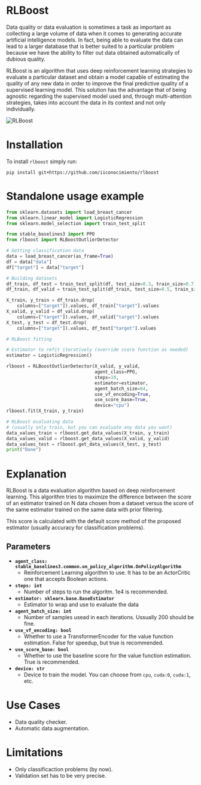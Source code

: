 # RLBoost
Data quality or data evaluation is sometimes a task as important as collecting a large volume of data when it comes to generating accurate artificial intelligence models. In fact, being able to evaluate the data can lead to a larger database that is better suited to a particular problem because we have the ability to filter out data obtained automatically of dubious quality.

RLBoost is an algorithm that uses deep reinforcement learning strategies to evaluate a particular dataset and obtain a model capable of estimating the quality of any new data in order to improve the final predictive quality of a supervised learning model. This solution has the advantage that of being agnostic regarding the supervised model used and, through multi-attention strategies, takes into account the data in its context and not only individually.

![RLBoost](./doc/images/RLBoost.png)

# Installation
To install ```rlboost``` simply run:
```
pip install git+https://github.com/iiconocimiento/rlboost
```

# Standalone usage example
```python 
from sklearn.datasets import load_breast_cancer
from sklearn.linear_model import LogisticRegression
from sklearn.model_selection import train_test_split

from stable_baselines3 import PPO
from rlboost import RLBoostOutlierDetector

# Getting classification data
data = load_breast_cancer(as_frame=True)
df = data["data"]
df["target"] = data["target"]

# Building datasets
df_train, df_test = train_test_split(df, test_size=0.3, train_size=0.7)
df_train, df_valid = train_test_split(df_train, test_size=0.5, train_size=0.5)

X_train, y_train = df_train.drop(
    columns=["target"]).values, df_train["target"].values
X_valid, y_valid = df_valid.drop(
    columns=["target"]).values, df_valid["target"].values
X_test, y_test = df_test.drop(
    columns=["target"]).values, df_test["target"].values

# RLBoost fitting

# Estimator to refit iteratively (override score function as needed)
estimator = LogisticRegression()

rlboost = RLBoostOutlierDetector(X_valid, y_valid,
                                 agent_class=PPO,
                                 steps=10,
                                 estimator=estimator,
                                 agent_batch_size=64,
                                 use_vf_encoding=True,
                                 use_score_base=True,
                                 device="cpu")
rlboost.fit(X_train, y_train)

# RLBoost evaluating data
# (usually only train, but you can evaluate any data you want)
data_values_train = rlboost.get_data_values(X_train, y_train)
data_values_valid = rlboost.get_data_values(X_valid, y_valid)
data_values_test = rlboost.get_data_values(X_test, y_test)
print("Done")
```

# Explanation
RLBoost is a data evaluation algorithm based on deep reinforcement learning. This algorithm tries to maximize the difference between the score of an estimator trained on N data chosen from a dataset versus the score of the same estimator trained on the same data with prior filtering. 

This score is calculated with the default score method of the proposed estimator (usually accuracy for classification problems).

## Parameters
* **```agent_class: stable_baselines3.common.on_policy_algorithm.OnPolicyAlgorithm```** 
  * Reinforcement Learning algorithm to use. It has to be an ActorCritic one that accepts Boolean actions.
* **```steps: int```** 
  * Number of steps to run the algoritm. 1e4 is recommended.
* **```estimator: sklearn.base.BaseEstimator```** 
  * Estimator to wrap and use to evaluate the data
* **```agent_batch_size: int```** 
  * Number of samples usead in each iterations. Ussually 200 should be fine.
* **```use_vf_encoding: bool```** 
  * Whether to use a TransformerEncoder for the value function estimation. False for speedup, but true is recommended.
* **```use_score_base: bool```** 
  * Whether to use the baseline score for the value function estimation. True is recommended.
* **```device: str```** 
  * Device to train the model. You can choose from ```cpu```, ```cuda:0```, ```cuda:1```, etc. 
  
# Use Cases
- Data quality checker.
- Automatic data augmentation.

# Limitations
- Only classificaction problems (by now).
- Validation set has to be very precise.